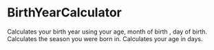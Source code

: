 BirthYearCalculator
===================

Calculates your birth year using your age, month of birth , day of birth.
Calculates the season you were born in.
Calculates your age in days.
